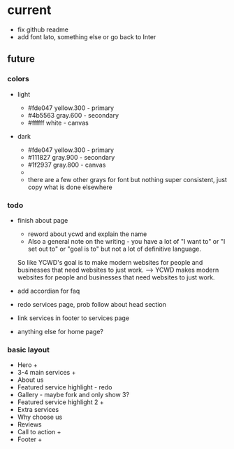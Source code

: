 # current

- fix github readme
- add font lato, something else or go back to Inter

## future

### colors

- light
  - #fde047 yellow.300 - primary
  - #4b5563 gray.600 - secondary
  - #ffffff white - canvas
- dark

  - #fde047 yellow.300 - primary
  - #111827 gray.900 - secondary
  - #1f2937 gray.800 - canvas
  -
  - there are a few other grays for font but nothing super consistent, just copy what is done elsewhere

### todo

- finish about page

  - reword about ycwd and explain the name
  - Also a general note on the writing - you have a lot of "I want to" or "I set out to" or "goal is to" but not a lot of definitive language.

  So like YCWD's goal is to make modern websites for people and businesses that need websites to just work. --> YCWD makes modern websites for people and businesses that need websites to just work.

- add accordian for faq
- redo services page, prob follow about head section
- link services in footer to services page
- anything else for home page?

### basic layout

- Hero +
- 3-4 main services +
- About us
- Featured service highlight - redo
- Gallery - maybe fork and only show 3?
- Featured service highlight 2 +
- Extra services
- Why choose us
- Reviews
- Call to action +
- Footer +

